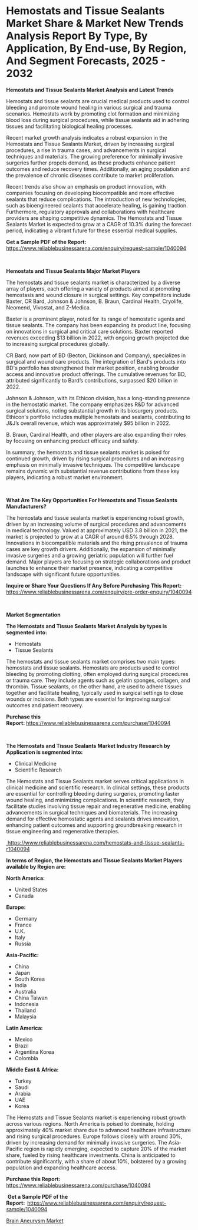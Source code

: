 <p><h1>Hemostats and Tissue Sealants Market Share & Market New Trends Analysis Report By Type, By Application, By End-use, By Region, And Segment Forecasts, 2025 - 2032</h1></p><p><strong>Hemostats and Tissue Sealants Market Analysis and Latest Trends</strong></p>
<p><p>Hemostats and tissue sealants are crucial medical products used to control bleeding and promote wound healing in various surgical and trauma scenarios. Hemostats work by promoting clot formation and minimizing blood loss during surgical procedures, while tissue sealants aid in adhering tissues and facilitating biological healing processes. </p><p>Recent market growth analysis indicates a robust expansion in the Hemostats and Tissue Sealants Market, driven by increasing surgical procedures, a rise in trauma cases, and advancements in surgical techniques and materials. The growing preference for minimally invasive surgeries further propels demand, as these products enhance patient outcomes and reduce recovery times. Additionally, an aging population and the prevalence of chronic diseases contribute to market proliferation.</p><p>Recent trends also show an emphasis on product innovation, with companies focusing on developing biocompatible and more effective sealants that reduce complications. The introduction of new technologies, such as bioengineered sealants that accelerate healing, is gaining traction. Furthermore, regulatory approvals and collaborations with healthcare providers are shaping competitive dynamics. The Hemostats and Tissue Sealants Market is expected to grow at a CAGR of 10.3% during the forecast period, indicating a vibrant future for these essential medical supplies.</p></p>
<p><strong>Get a Sample PDF of the Report:&nbsp;</strong> <a href="https://www.reliablebusinessarena.com/enquiry/request-sample/1040094?utm_campaign=2886&utm_medium=2&utm_source=Github&utm_content=ia&utm_term=03032025&utm_id=hemostats-and-tissue-sealants">https://www.reliablebusinessarena.com/enquiry/request-sample/1040094</a></p>
<p>&nbsp;</p>
<p><strong>Hemostats and Tissue Sealants Major Market Players</strong></p>
<p><p>The hemostats and tissue sealants market is characterized by a diverse array of players, each offering a variety of products aimed at promoting hemostasis and wound closure in surgical settings. Key competitors include Baxter, CR Bard, Johnson & Johnson, B. Braun, Cardinal Health, Cryolife, Neomend, Vivostat, and Z-Medica.</p><p>Baxter is a prominent player, noted for its range of hemostatic agents and tissue sealants. The company has been expanding its product line, focusing on innovations in surgical and critical care solutions. Baxter reported revenues exceeding $13 billion in 2022, with ongoing growth projected due to increasing surgical procedures globally.</p><p>CR Bard, now part of BD (Becton, Dickinson and Company), specializes in surgical and wound care products. The integration of Bard's products into BD's portfolio has strengthened their market position, enabling broader access and innovative product offerings. The cumulative revenues for BD, attributed significantly to Bard’s contributions, surpassed $20 billion in 2022.</p><p>Johnson & Johnson, with its Ethicon division, has a long-standing presence in the hemostatic market. The company emphasizes R&D for advanced surgical solutions, noting substantial growth in its biosurgery products. Ethicon's portfolio includes multiple hemostats and sealants, contributing to J&J’s overall revenue, which was approximately $95 billion in 2022.</p><p>B. Braun, Cardinal Health, and other players are also expanding their roles by focusing on enhancing product efficacy and safety. </p><p>In summary, the hemostats and tissue sealants market is poised for continued growth, driven by rising surgical procedures and an increasing emphasis on minimally invasive techniques. The competitive landscape remains dynamic with substantial revenue contributions from these key players, indicating a robust market environment.</p></p>
<p>&nbsp;</p>
<p><strong>What Are The Key Opportunities For Hemostats and Tissue Sealants Manufacturers?</strong></p>
<p><p>The hemostats and tissue sealants market is experiencing robust growth, driven by an increasing volume of surgical procedures and advancements in medical technology. Valued at approximately USD 3.8 billion in 2021, the market is projected to grow at a CAGR of around 6.5% through 2028. Innovations in biocompatible materials and the rising prevalence of trauma cases are key growth drivers. Additionally, the expansion of minimally invasive surgeries and a growing geriatric population will further fuel demand. Major players are focusing on strategic collaborations and product launches to enhance their market presence, indicating a competitive landscape with significant future opportunities.</p></p>
<p><strong>Inquire or Share Your Questions If Any Before Purchasing This Report:</strong> <a href="https://www.reliablebusinessarena.com/enquiry/pre-order-enquiry/1040094?utm_campaign=2886&utm_medium=2&utm_source=Github&utm_content=ia&utm_term=03032025&utm_id=hemostats-and-tissue-sealants">https://www.reliablebusinessarena.com/enquiry/pre-order-enquiry/1040094</a></p>
<p>&nbsp;</p>
<p><strong>Market Segmentation</strong></p>
<p><strong>The Hemostats and Tissue Sealants Market Analysis by types is segmented into:</strong></p>
<p><ul><li>Hemostats</li><li>Tissue Sealants</li></ul></p>
<p><p>The hemostats and tissue sealants market comprises two main types: hemostats and tissue sealants. Hemostats are products used to control bleeding by promoting clotting, often employed during surgical procedures or trauma care. They include agents such as gelatin sponges, collagen, and thrombin. Tissue sealants, on the other hand, are used to adhere tissues together and facilitate healing, typically used in surgical settings to close wounds or incisions. Both types are essential for improving surgical outcomes and patient recovery.</p></p>
<p><strong>Purchase this Report:&nbsp;</strong><a href="https://www.reliablebusinessarena.com/purchase/1040094?utm_campaign=2886&utm_medium=2&utm_source=Github&utm_content=ia&utm_term=03032025&utm_id=hemostats-and-tissue-sealants">https://www.reliablebusinessarena.com/purchase/1040094</a></p>
<p>&nbsp;</p>
<p><strong>The Hemostats and Tissue Sealants Market Industry Research by Application is segmented into:</strong></p>
<p><ul><li>Clinical Medicine</li><li>Scientific Research</li></ul></p>
<p><p>The Hemostats and Tissue Sealants market serves critical applications in clinical medicine and scientific research. In clinical settings, these products are essential for controlling bleeding during surgeries, promoting faster wound healing, and minimizing complications. In scientific research, they facilitate studies involving tissue repair and regenerative medicine, enabling advancements in surgical techniques and biomaterials. The increasing demand for effective hemostatic agents and sealants drives innovation, enhancing patient outcomes and supporting groundbreaking research in tissue engineering and regenerative therapies.</p></p>
<p><a href="https://www.reliablebusinessarena.com/hemostats-and-tissue-sealants-r1040094?utm_campaign=2886&utm_medium=2&utm_source=Github&utm_content=ia&utm_term=03032025&utm_id=hemostats-and-tissue-sealants">&nbsp;https://www.reliablebusinessarena.com/hemostats-and-tissue-sealants-r1040094</a></p>
<p><strong>In terms of Region, the Hemostats and Tissue Sealants Market Players available by Region are:</strong></p>
<p>
    <p> <strong> North America: </strong>
        <ul>
            <li>United States</li>
            <li>Canada</li>
        </ul>
        </p> 
    <p> <strong> Europe: </strong>
        <ul>
            <li>Germany</li>
            <li>France</li>
            <li>U.K.</li>
            <li>Italy</li>
            <li>Russia</li>
        </ul>
        </p> 
    <p> <strong> Asia-Pacific: </strong>
        <ul>
            <li>China</li>
            <li>Japan</li>
            <li>South Korea</li>
            <li>India</li>
            <li>Australia</li>
            <li>China Taiwan</li>
            <li>Indonesia</li>
            <li>Thailand</li>
            <li>Malaysia</li>
        </ul>
        </p> 
    <p> <strong> Latin America: </strong>
        <ul>
            <li>Mexico</li>
            <li>Brazil</li>
            <li>Argentina Korea</li>
            <li>Colombia</li>
        </ul>
        </p> 
    <p> <strong> Middle East & Africa: </strong>
        <ul>
            <li>Turkey</li>
            <li>Saudi</li>
            <li>Arabia</li>
            <li>UAE</li>
            <li>Korea</li>
        </ul>
    </p>
    </p>
<p><p>The Hemostats and Tissue Sealants market is experiencing robust growth across various regions. North America is poised to dominate, holding approximately 40% market share due to advanced healthcare infrastructure and rising surgical procedures. Europe follows closely with around 30%, driven by increasing demand for minimally invasive surgeries. The Asia-Pacific region is rapidly emerging, expected to capture 20% of the market share, fueled by rising healthcare investments. China is anticipated to contribute significantly, with a share of about 10%, bolstered by a growing population and expanding healthcare access.</p></p>
<p><strong>Purchase this Report: </strong><a href="https://www.reliablebusinessarena.com/purchase/1040094?utm_campaign=2886&utm_medium=2&utm_source=Github&utm_content=ia&utm_term=03032025&utm_id=hemostats-and-tissue-sealants">https://www.reliablebusinessarena.com/purchase/1040094</a></p>
<p>&nbsp;<strong>Get a Sample PDF of the Report:&nbsp;&nbsp;</strong><a href="https://www.reliablebusinessarena.com/enquiry/request-sample/1040094?utm_campaign=2886&utm_medium=2&utm_source=Github&utm_content=ia&utm_term=03032025&utm_id=hemostats-and-tissue-sealants">https://www.reliablebusinessarena.com/enquiry/request-sample/1040094</a></p>
<p><strong></strong></p>
<p><p><a href="https://github.com/saaindosya/Market-Research-Report-List-1/blob/main/brain-aneurysm-market.md?utm_campaign=2886&utm_medium=2&utm_source=Github&utm_content=ia&utm_term=03032025&utm_id=hemostats-and-tissue-sealants">Brain Aneurysm Market</a></p></p>